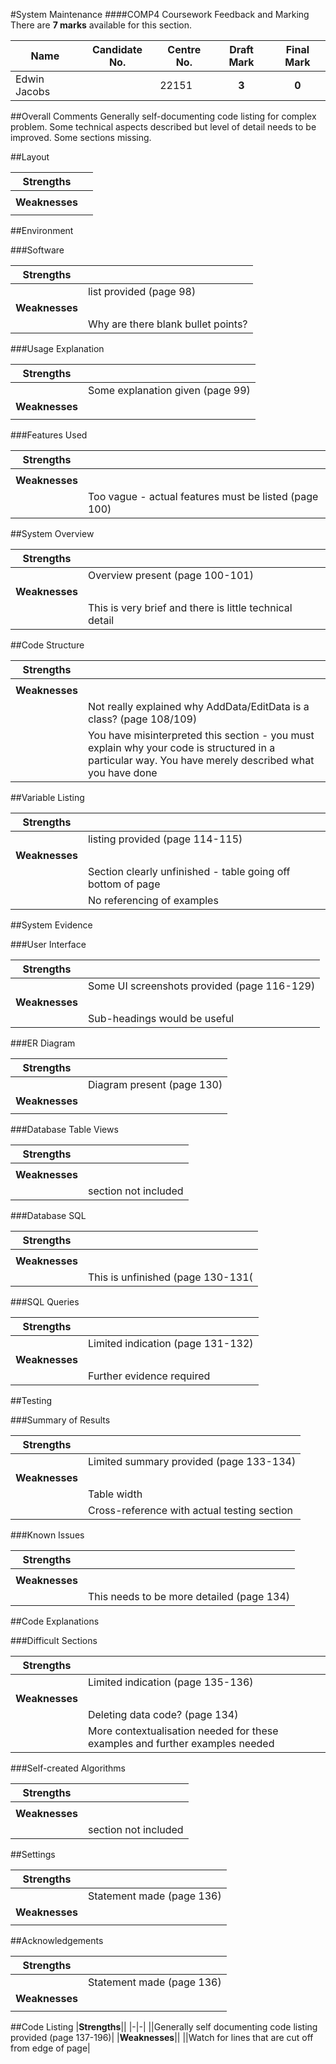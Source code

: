 #System Maintenance
####COMP4 Coursework Feedback and Marking
There are **7 marks** available for this section.

|Name|Candidate No.|Centre No.|Draft Mark|Final Mark|
|-|-|-|:-:|:-:|
|Edwin Jacobs| |22151|**3**|**0**|

##Overall Comments
Generally self-documenting code listing for complex problem. Some technical aspects described but level of detail needs to be improved. Some sections missing.

##Layout

|**Strengths**||
|-|-|
|| |
|**Weaknesses**||
|| |

##Environment

###Software

|**Strengths**||
|-|-|
||list provided (page 98)|
|**Weaknesses**||
||Why are there blank bullet points?|

###Usage Explanation

|**Strengths**||
|-|-|
||Some explanation given (page 99)|
|**Weaknesses**||
|| |

###Features Used

|**Strengths**||
|-|-|
|| |
|**Weaknesses**||
||Too vague - actual features must be listed (page 100)|

##System Overview

|**Strengths**||
|-|-|
||Overview present (page 100-101)|
|**Weaknesses**||
||This is very brief and there is little technical detail|

##Code Structure

|**Strengths**||
|-|-|
|| |
|**Weaknesses**||
||Not really explained why AddData/EditData is a class? (page 108/109)|
||You have misinterpreted this section - you must explain why your code is structured in a particular way. You have merely described what you have done|

##Variable Listing

|**Strengths**||
|-|-|
||listing provided (page 114-115)|
|**Weaknesses**||
||Section clearly unfinished - table going off bottom of page|
||No referencing of examples|

##System Evidence

###User Interface

|**Strengths**||
|-|-|
||Some UI screenshots provided (page 116-129)|
|**Weaknesses**||
||Sub-headings would be useful|

###ER Diagram

|**Strengths**||
|-|-|
||Diagram present (page 130)|
|**Weaknesses**||
|| |

###Database Table Views

|**Strengths**||
|-|-|
|| |
|**Weaknesses**||
||section not included|

###Database SQL

|**Strengths**||
|-|-|
|| |
|**Weaknesses**||
||This is unfinished (page 130-131(|

###SQL Queries

|**Strengths**||
|-|-|
||Limited indication (page 131-132)|
|**Weaknesses**||
||Further evidence required|

##Testing

###Summary of Results

|**Strengths**||
|-|-|
||Limited summary provided (page 133-134)|
|**Weaknesses**||
||Table width|
||Cross-reference with actual testing section|

###Known Issues

|**Strengths**||
|-|-|
|| |
|**Weaknesses**||
||This needs to be more detailed (page 134)|

##Code Explanations

###Difficult Sections

|**Strengths**||
|-|-|
||Limited indication (page 135-136)|
|**Weaknesses**||
||Deleting data code? (page 134)|
||More contextualisation needed for these examples and further examples needed|

###Self-created Algorithms

|**Strengths**||
|-|-|
|| |
|**Weaknesses**||
||section not included|

##Settings

|**Strengths**||
|-|-|
||Statement made (page 136)|
|**Weaknesses**||
|| |

##Acknowledgements

|**Strengths**||
|-|-|
||Statement made (page 136)|
|**Weaknesses**||
|| |

##Code Listing
|**Strengths**||
|-|-|
||Generally self documenting code listing provided (page 137-196)|
|**Weaknesses**||
||Watch for lines that are cut off from edge of page|